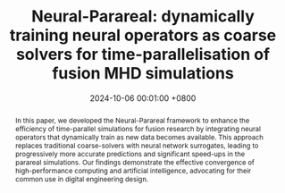 ---
title:          "Neural-Parareal: dynamically training neural operators as coarse solvers for time-parallelisation of fusion MHD simulations"
selected:       true
pub:            "Computer Physics Communications"
date:           2024-10-06 00:01:00 +0800  # so the site can order them correctly

abstract: >-
  In this paper, we developed the Neural-Parareal framework to enhance the efficiency of time-parallel simulations for fusion research by integrating neural operators that dynamically train as new data becomes available. 
  This approach replaces traditional coarse-solvers with neural network surrogates, leading to progressively more accurate predictions and significant speed-ups in the parareal simulations. 
  Our findings demonstrate the effective convergence of high-performance computing and artificial intelligence, advocating for their common use in digital engineering design.

pub_last:       <span class="badge badge-info">Fourier neural operators</span> <span class="badge badge-info">Parallel-in-time</span> <span class="badge badge-info">Parareal</span> <span class="badge badge-info">High performance computing</span>

cover: /assets/images/neural_parareal.png

authors:
  - S. J. P. Pamela
  - N. Carey
  - J. Brandstetter
  - R. Akers
  - L. Zanisi
  - J. Buchanan
  - V. Gopakumar
  - M. Hoelzl
  - G. Huijsmans
  - K. Pentland
  - T. James
  - G. Antonucci
  - The JOREK Team

links:
  # Publication: https://link.springer.com/article/10.1007/s11222-022-10195-y
  arXiv: https://arxiv.org/abs/2405.01355
  # Code: https://github.com/luost26/academic-homepage
  # Unsplash: https://unsplash.com/photos/sliced-in-half-pineapple--_PLJZmHZzk
---